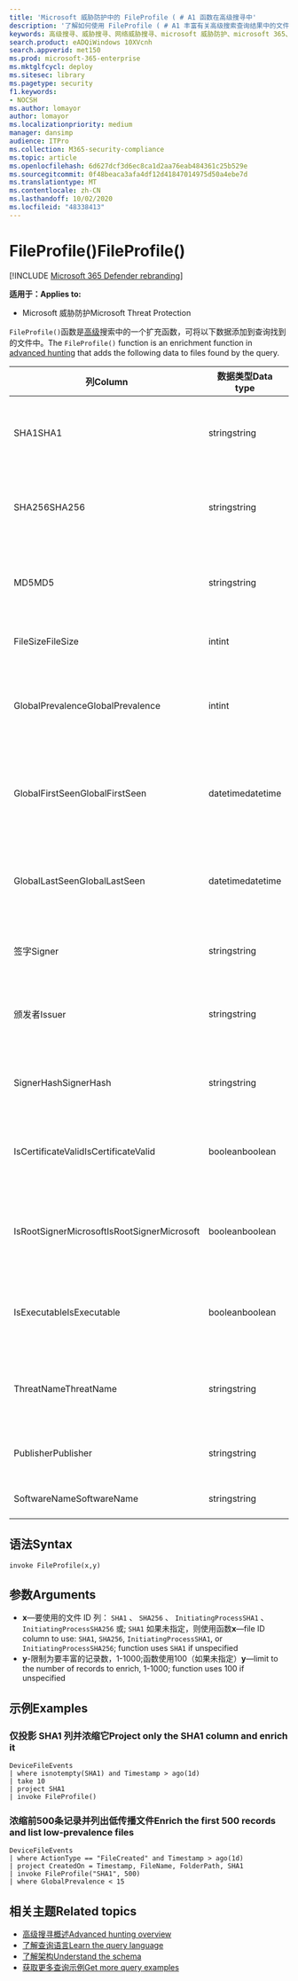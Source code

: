 ```yaml
---
title: 'Microsoft 威胁防护中的 FileProfile ( # A1 函数在高级搜寻中'
description: '了解如何使用 FileProfile ( # A1 丰富有关高级搜索查询结果中的文件的信息'
keywords: 高级搜寻、威胁搜寻、网络威胁搜寻、microsoft 威胁防护、microsoft 365、mtp、m365、搜索、查询、遥测、架构参考、kusto、FileProfile、文件配置文件、函数、扩充
search.product: eADQiWindows 10XVcnh
search.appverid: met150
ms.prod: microsoft-365-enterprise
ms.mktglfcycl: deploy
ms.sitesec: library
ms.pagetype: security
f1.keywords:
- NOCSH
ms.author: lomayor
author: lomayor
ms.localizationpriority: medium
manager: dansimp
audience: ITPro
ms.collection: M365-security-compliance
ms.topic: article
ms.openlocfilehash: 6d627dcf3d6ec8ca1d2aa76eab484361c25b529e
ms.sourcegitcommit: 0f48beaca3afa4df12d41847014975d50a4ebe7d
ms.translationtype: MT
ms.contentlocale: zh-CN
ms.lasthandoff: 10/02/2020
ms.locfileid: "48338413"
---
```

# <a name="fileprofile"></a><span data-ttu-id="e7127-104">FileProfile()</span><span class="sxs-lookup"><span data-stu-id="e7127-104">FileProfile()</span></span>

[!INCLUDE [Microsoft 365 Defender rebranding](../includes/microsoft-defender.md)]


<span data-ttu-id="e7127-105">**适用于：**</span><span class="sxs-lookup"><span data-stu-id="e7127-105">**Applies to:**</span></span>
- <span data-ttu-id="e7127-106">Microsoft 威胁防护</span><span class="sxs-lookup"><span data-stu-id="e7127-106">Microsoft Threat Protection</span></span>

<span data-ttu-id="e7127-107">`FileProfile()`函数是[高级](advanced-hunting-overview.md)搜索中的一个扩充函数，可将以下数据添加到查询找到的文件中。</span><span class="sxs-lookup"><span data-stu-id="e7127-107">The `FileProfile()` function is an enrichment function in [advanced hunting](advanced-hunting-overview.md) that adds the following data to files found by the query.</span></span>

| <span data-ttu-id="e7127-108">列</span><span class="sxs-lookup"><span data-stu-id="e7127-108">Column</span></span> | <span data-ttu-id="e7127-109">数据类型</span><span class="sxs-lookup"><span data-stu-id="e7127-109">Data type</span></span> | <span data-ttu-id="e7127-110">说明</span><span class="sxs-lookup"><span data-stu-id="e7127-110">Description</span></span> |
|------------|-------------|-------------|
| <span data-ttu-id="e7127-111">SHA1</span><span class="sxs-lookup"><span data-stu-id="e7127-111">SHA1</span></span> | <span data-ttu-id="e7127-112">string</span><span class="sxs-lookup"><span data-stu-id="e7127-112">string</span></span> | <span data-ttu-id="e7127-113">录制操作所应用到的文件的 SHA-1</span><span class="sxs-lookup"><span data-stu-id="e7127-113">SHA-1 of the file that the recorded action was applied to</span></span> |
| <span data-ttu-id="e7127-114">SHA256</span><span class="sxs-lookup"><span data-stu-id="e7127-114">SHA256</span></span> | <span data-ttu-id="e7127-115">string</span><span class="sxs-lookup"><span data-stu-id="e7127-115">string</span></span> | <span data-ttu-id="e7127-116">将所录制操作应用于的文件的 SHA-256</span><span class="sxs-lookup"><span data-stu-id="e7127-116">SHA-256 of the file that the recorded action was applied to</span></span> |
| <span data-ttu-id="e7127-117">MD5</span><span class="sxs-lookup"><span data-stu-id="e7127-117">MD5</span></span> | <span data-ttu-id="e7127-118">string</span><span class="sxs-lookup"><span data-stu-id="e7127-118">string</span></span> | <span data-ttu-id="e7127-119">将录制的操作应用于的文件的 MD5 哈希值</span><span class="sxs-lookup"><span data-stu-id="e7127-119">MD5 hash of the file that the recorded action was applied to</span></span> |
| <span data-ttu-id="e7127-120">FileSize</span><span class="sxs-lookup"><span data-stu-id="e7127-120">FileSize</span></span> | <span data-ttu-id="e7127-121">int</span><span class="sxs-lookup"><span data-stu-id="e7127-121">int</span></span> | <span data-ttu-id="e7127-122">文件大小（以字节为单位）</span><span class="sxs-lookup"><span data-stu-id="e7127-122">Size of the file in bytes</span></span> |
| <span data-ttu-id="e7127-123">GlobalPrevalence</span><span class="sxs-lookup"><span data-stu-id="e7127-123">GlobalPrevalence</span></span> | <span data-ttu-id="e7127-124">int</span><span class="sxs-lookup"><span data-stu-id="e7127-124">int</span></span> | <span data-ttu-id="e7127-125">由 Microsoft 全局监视的实体的实例数</span><span class="sxs-lookup"><span data-stu-id="e7127-125">Number of instances of the entity observed by Microsoft globally</span></span> |
| <span data-ttu-id="e7127-126">GlobalFirstSeen</span><span class="sxs-lookup"><span data-stu-id="e7127-126">GlobalFirstSeen</span></span> | <span data-ttu-id="e7127-127">datetime</span><span class="sxs-lookup"><span data-stu-id="e7127-127">datetime</span></span> | <span data-ttu-id="e7127-128">Microsoft 全球首次观测实体的日期和时间</span><span class="sxs-lookup"><span data-stu-id="e7127-128">Date and time when the entity was first observed by Microsoft globally</span></span> |
| <span data-ttu-id="e7127-129">GlobalLastSeen</span><span class="sxs-lookup"><span data-stu-id="e7127-129">GlobalLastSeen</span></span> | <span data-ttu-id="e7127-130">datetime</span><span class="sxs-lookup"><span data-stu-id="e7127-130">datetime</span></span> | <span data-ttu-id="e7127-131">上次 Microsoft 全局观察实体的日期和时间</span><span class="sxs-lookup"><span data-stu-id="e7127-131">Date and time when the entity was last observed by Microsoft globally</span></span> |
| <span data-ttu-id="e7127-132">签字</span><span class="sxs-lookup"><span data-stu-id="e7127-132">Signer</span></span> | <span data-ttu-id="e7127-133">string</span><span class="sxs-lookup"><span data-stu-id="e7127-133">string</span></span> | <span data-ttu-id="e7127-134">有关文件签名者的信息</span><span class="sxs-lookup"><span data-stu-id="e7127-134">Information about the signer of the file</span></span> |
| <span data-ttu-id="e7127-135">颁发者</span><span class="sxs-lookup"><span data-stu-id="e7127-135">Issuer</span></span> | <span data-ttu-id="e7127-136">string</span><span class="sxs-lookup"><span data-stu-id="e7127-136">string</span></span> | <span data-ttu-id="e7127-137">有关颁发证书颁发机构 (CA) 的信息</span><span class="sxs-lookup"><span data-stu-id="e7127-137">Information about the issuing certificate authority (CA)</span></span> |
| <span data-ttu-id="e7127-138">SignerHash</span><span class="sxs-lookup"><span data-stu-id="e7127-138">SignerHash</span></span> | <span data-ttu-id="e7127-139">string</span><span class="sxs-lookup"><span data-stu-id="e7127-139">string</span></span> | <span data-ttu-id="e7127-140">标识签名者的唯一哈希值</span><span class="sxs-lookup"><span data-stu-id="e7127-140">Unique hash value identifying the signer</span></span> |
| <span data-ttu-id="e7127-141">IsCertificateValid</span><span class="sxs-lookup"><span data-stu-id="e7127-141">IsCertificateValid</span></span> | <span data-ttu-id="e7127-142">boolean</span><span class="sxs-lookup"><span data-stu-id="e7127-142">boolean</span></span> | <span data-ttu-id="e7127-143">用于对文件进行签名的证书是否有效</span><span class="sxs-lookup"><span data-stu-id="e7127-143">Whether the certificate used to sign the file is valid</span></span> |
| <span data-ttu-id="e7127-144">IsRootSignerMicrosoft</span><span class="sxs-lookup"><span data-stu-id="e7127-144">IsRootSignerMicrosoft</span></span> | <span data-ttu-id="e7127-145">boolean</span><span class="sxs-lookup"><span data-stu-id="e7127-145">boolean</span></span> | <span data-ttu-id="e7127-146">指示根证书的签名者是否为 Microsoft</span><span class="sxs-lookup"><span data-stu-id="e7127-146">Indicates whether the signer of the root certificate is Microsoft</span></span> |
| <span data-ttu-id="e7127-147">IsExecutable</span><span class="sxs-lookup"><span data-stu-id="e7127-147">IsExecutable</span></span> | <span data-ttu-id="e7127-148">boolean</span><span class="sxs-lookup"><span data-stu-id="e7127-148">boolean</span></span> | <span data-ttu-id="e7127-149">文件是否为可移植可执行文件 (PE) 文件</span><span class="sxs-lookup"><span data-stu-id="e7127-149">Whether the file is a Portable Executable (PE) file</span></span> |
| <span data-ttu-id="e7127-150">ThreatName</span><span class="sxs-lookup"><span data-stu-id="e7127-150">ThreatName</span></span> | <span data-ttu-id="e7127-151">string</span><span class="sxs-lookup"><span data-stu-id="e7127-151">string</span></span> | <span data-ttu-id="e7127-152">发现的任何恶意软件或其他威胁的检测名称</span><span class="sxs-lookup"><span data-stu-id="e7127-152">Detection name for any malware or other threats found</span></span> |
| <span data-ttu-id="e7127-153">Publisher</span><span class="sxs-lookup"><span data-stu-id="e7127-153">Publisher</span></span> | <span data-ttu-id="e7127-154">string</span><span class="sxs-lookup"><span data-stu-id="e7127-154">string</span></span> | <span data-ttu-id="e7127-155">发布文件的组织的名称</span><span class="sxs-lookup"><span data-stu-id="e7127-155">Name of the organization that published the file</span></span> |
| <span data-ttu-id="e7127-156">SoftwareName</span><span class="sxs-lookup"><span data-stu-id="e7127-156">SoftwareName</span></span> | <span data-ttu-id="e7127-157">string</span><span class="sxs-lookup"><span data-stu-id="e7127-157">string</span></span> | <span data-ttu-id="e7127-158">软件产品的名称</span><span class="sxs-lookup"><span data-stu-id="e7127-158">Name of the software product</span></span> |

## <a name="syntax"></a><span data-ttu-id="e7127-159">语法</span><span class="sxs-lookup"><span data-stu-id="e7127-159">Syntax</span></span>

```kusto
invoke FileProfile(x,y)
```

## <a name="arguments"></a><span data-ttu-id="e7127-160">参数</span><span class="sxs-lookup"><span data-stu-id="e7127-160">Arguments</span></span>

- <span data-ttu-id="e7127-161">**x**—要使用的文件 ID 列： `SHA1` 、 `SHA256` 、 `InitiatingProcessSHA1` 、 `InitiatingProcessSHA256` 或; `SHA1` 如果未指定，则使用函数</span><span class="sxs-lookup"><span data-stu-id="e7127-161">**x**—file ID column to use: `SHA1`, `SHA256`, `InitiatingProcessSHA1`, or `InitiatingProcessSHA256`; function uses `SHA1` if unspecified</span></span>
- <span data-ttu-id="e7127-162">**y**-限制为要丰富的记录数，1-1000;函数使用100（如果未指定）</span><span class="sxs-lookup"><span data-stu-id="e7127-162">**y**—limit to the number of records to enrich, 1-1000; function uses 100 if unspecified</span></span>

## <a name="examples"></a><span data-ttu-id="e7127-163">示例</span><span class="sxs-lookup"><span data-stu-id="e7127-163">Examples</span></span>

### <a name="project-only-the-sha1-column-and-enrich-it"></a><span data-ttu-id="e7127-164">仅投影 SHA1 列并浓缩它</span><span class="sxs-lookup"><span data-stu-id="e7127-164">Project only the SHA1 column and enrich it</span></span>

```kusto
DeviceFileEvents
| where isnotempty(SHA1) and Timestamp > ago(1d)
| take 10
| project SHA1
| invoke FileProfile()
```

### <a name="enrich-the-first-500-records-and-list-low-prevalence-files"></a><span data-ttu-id="e7127-165">浓缩前500条记录并列出低传播文件</span><span class="sxs-lookup"><span data-stu-id="e7127-165">Enrich the first 500 records and list low-prevalence files</span></span>

```kusto
DeviceFileEvents
| where ActionType == "FileCreated" and Timestamp > ago(1d)
| project CreatedOn = Timestamp, FileName, FolderPath, SHA1
| invoke FileProfile("SHA1", 500) 
| where GlobalPrevalence < 15
```

## <a name="related-topics"></a><span data-ttu-id="e7127-166">相关主题</span><span class="sxs-lookup"><span data-stu-id="e7127-166">Related topics</span></span>
- [<span data-ttu-id="e7127-167">高级搜寻概述</span><span class="sxs-lookup"><span data-stu-id="e7127-167">Advanced hunting overview</span></span>](advanced-hunting-overview.md)
- [<span data-ttu-id="e7127-168">了解查询语言</span><span class="sxs-lookup"><span data-stu-id="e7127-168">Learn the query language</span></span>](advanced-hunting-query-language.md)
- [<span data-ttu-id="e7127-169">了解架构</span><span class="sxs-lookup"><span data-stu-id="e7127-169">Understand the schema</span></span>](advanced-hunting-schema-tables.md)
- [<span data-ttu-id="e7127-170">获取更多查询示例</span><span class="sxs-lookup"><span data-stu-id="e7127-170">Get more query examples</span></span>](advanced-hunting-shared-queries.md)
